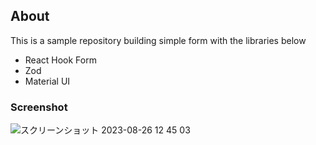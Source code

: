 ## About
This is a sample repository building simple form with the libraries below
- React Hook Form
- Zod
- Material UI

### Screenshot
![スクリーンショット 2023-08-26 12 45 03](https://github.com/yohei222/react-hook-form-zod-mui/assets/56663358/22f57668-644a-4d55-a594-e30409d763eb)
